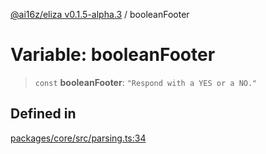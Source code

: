 [@ai16z/eliza v0.1.5-alpha.3](../index.md) / booleanFooter

# Variable: booleanFooter

> `const` **booleanFooter**: `"Respond with a YES or a NO."`

## Defined in

[packages/core/src/parsing.ts:34](https://github.com/ahmadmardeni1/eliza/blob/main/packages/core/src/parsing.ts#L34)
